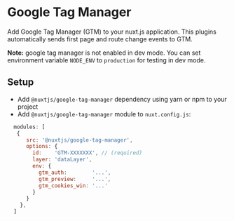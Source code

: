 # Google Tag Manager
Add Google Tag Manager (GTM) to your nuxt.js application.
This plugins automatically sends first page and route change events to GTM.

**Note:** google tag manager is not enabled in dev mode.
You can set environment variable `NODE_ENV` to `production` for testing in dev mode.


## Setup
- Add `@nuxtjs/google-tag-manager` dependency using yarn or npm to your project
- Add `@nuxtjs/google-tag-manager` module to `nuxt.config.js`:
```js
  modules: [
   {
      src: '@nuxtjs/google-tag-manager',
      options: {
        id:    'GTM-XXXXXXX', // (required)
        layer: 'dataLayer',
        env: {
          gtm_auth:        '...',
          gtm_preview:     '...',
          gtm_cookies_win: '...'
        }
      }
    },
  ]
````
